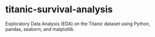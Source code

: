 # titanic-survival-analysis
Exploratory Data Analysis (EDA) on the Titanic dataset using Python, pandas, seaborn, and matplotlib.
